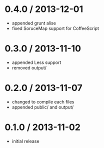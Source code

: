 # 0.4.0 / 2013-12-01

  - appended grunt alise
  - fixed SoruceMap support for CoffeeScript

# 0.3.0 / 2013-11-10

  - appended Less support
  - removed output/

# 0.2.0 / 2013-11-07

  - changed to compile each files
  - appended public/ and output/

# 0.1.0 / 2013-11-02

  - initial release
